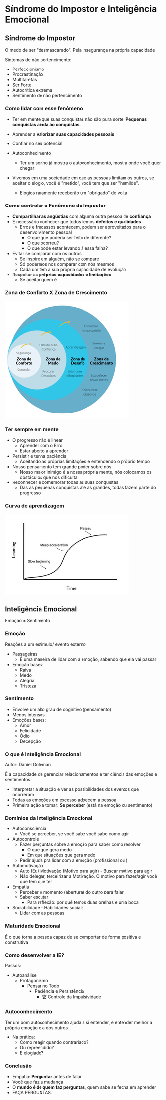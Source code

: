 # Síndrome do Impostor e Inteligência Emocional

## Síndrome do Impostor

O medo de ser "desmascarado". Pela  insegurança na própria capacidade

Sintomas de não pertencimento:

- Perfeccionismo
- Procrastinação
- Multitarefas
- Ser Forte
- Autocrítica extrema
- Sentimento de não pertencimento

### Como lidar com esse fenômeno

- Ter em mente que suas conquistas não são pura sorte. **Pequenas conquistas ainda ão conquistas**.
- Aprender a **valorizar suas capacidades pessoais**
- Confiar no seu potencial
- Autoconhecimento
  - Ter um sonho já mostra o autoconhecimento, mostra onde você quer chegar

- Vivemos em uma sociedade em que as pessoas limitam os outros, se aceitar o elogio, você é "metido", você tem que ser "humilde".
  - Elogios raramente receberão um "obrigado" de volta

### Como controlar o Fenômeno do Impostor

- **Compartilhar as angústias** com alguma outra pessoa de **confiança**
- É necessário conhecer que todos temos **defeitos e qualidades**
  - Erros e fracassos acontecem, podem ser aproveitados para o desenvolvimento pessoal
    - O que que poderia ser feito de diferente?
    - O que ocorreu?
    - O que pode estar levando à essa falha?
- Evitar se comparar com os outros
  - Se inspire em alguém, não se compare
  - Só podermos nos comparar com nós mesmos
  - Cada um tem a sua própria capacidade de evolução
- Respeitar as **próprias capacidades e limitações**
  - Se aceitar quem é

### Zona de Conforto X Zona de Crescimento

<img src="./images/zona-de-conforto.png" alt="Zona de Conforto e Crescimento" width="400px">

### Ter sempre em mente

- O progresso não é linear
  - Aprender com o Erro
  - Estar aberto a aprender
- Persistir e tenha paciência
  - Aceitando as próprias limitações e entendendo o próprio tempo
- Nosso pensamento tem grande poder sobre nós
  - Nosso maior inimigo é a nossa própria mente, nós colocamos os obstáculos que nos dificulta
- Reconhecer e comemorar todas as suas conquistas
  - Das as pequenas conquistas até as grandes, todas fazem parte do progresso

### Curva de aprendizagem

<img src="./images/curva-de-aprendizagem.png" alt="Curva d de aprendizagem" width="400px">

## Inteligência Emocional

Emoção ≠ Sentimento

### Emoção

Reações a um estimulo/ evento externo

- Passageiras
  - É uma maneira de lidar com a emoção, sabendo que ela vai passar
- Emoção bases:
  - Raiva
  - Medo
  - Alegria
  - Tristeza
  
### Sentimento

- Envolve um alto grau de cognitivo (pensamento)
- Menos intensos
- Emoções bases:
  - Amor
  - Felicidade
  - Ódio
  - Decepção

### O que é Inteligência Emocional

Autor: Daniel Goleman

É a capacidade de gerenciar relacionamentos e ter ciência das emoções e sentimentos.

- Interpretar a situação e ver as possibilidades dos eventos que ocorreram
- Todas as emoções em excesso adoecem a pessoa
- Primeira ação a tomar: **Se perceber** (está na emoção ou sentimento)

### Domínios da Inteligência Emocional

- Autoconsciência
  - Você se perceber, se você sabe você sabe como agir
- Autocontrole
  - Fazer perguntas sobre a emoção para saber como resolver
    - O que que gera medo
    - Em que situações que gera medo
  - Pedir ajuda pra lidar com a emoção (profissional ou )
- Automotivação
  - Auto (Eu) Motivação (Motivo para agir) - Buscar motivo para agir
  - Não delegar, terceirizar a Motivação. O motivo para fazer/agir você que tem que ter
- Empatia
  - Perceber o momento (abertura) do outro para falar
  - Saber escutar
    - Para reflexão: por quê temos duas orelhas e uma boca
- Sociabilidade - Habilidades sociais
  - Lidar com as pessoas

### Maturidade Emocional

É o que torna a pessoa capaz de se comportar de forma positiva e construtiva

### Como desenvolver a IE?

Passos:

- Autoanálise
  - Protagonismo
    - Pensar no Todo
      - Paciência e Persistência
        - 🏆 Controle da Impulsividade

### Autoconhecimento

Ter um bom autoconhecimento ajuda a si entender, e entender melhor a própria emoção e a dos outros

- Na prática:
  - Como reagir quando contrariado?
  - Ou repreendido?
  - E elogiado?

### Conclusão

- Empatia: **Perguntar** antes de falar
- Você que faz a mudança
- O **mundo é de quem faz perguntas**, quem sabe se fecha em aprender
- FAÇA PERGUNTAS.
